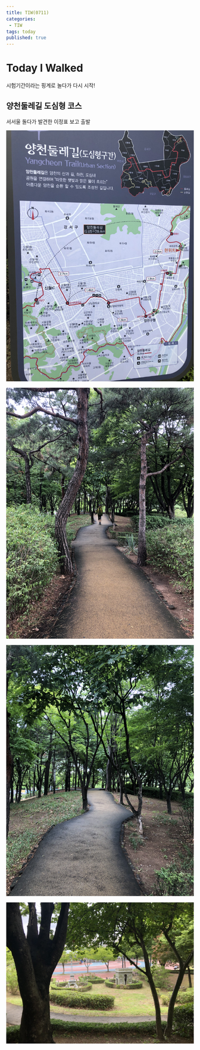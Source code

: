 ```yaml
---
title: TIW(0711)
categories:
 - TIW
tags: today
published: true
---
```

# Today I Walked
 
 시험기간이라는 핑계로 놀다가 다시 시작!  
 
## 양천둘레길 도심형 코스

서서울 돌다가 발견한 이정표 보고 출발  

![0711](/images/0711/07111169.jpg)  

![0711](/images/0711/07111171.jpg)  

![0711](/images/0711/07111172.jpg)  

![0711](/images/0711/07111173.jpg)  